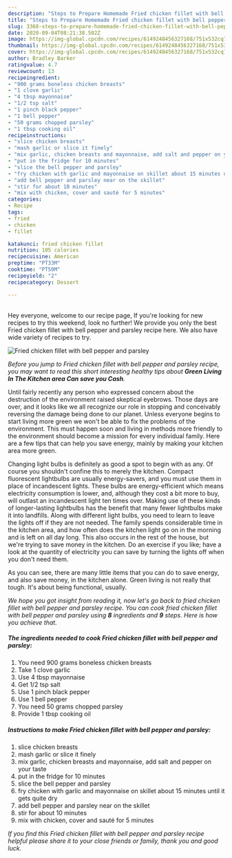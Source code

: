 ```yaml
---
description: "Steps to Prepare Homemade Fried chicken fillet with bell pepper and parsley"
title: "Steps to Prepare Homemade Fried chicken fillet with bell pepper and parsley"
slug: 3368-steps-to-prepare-homemade-fried-chicken-fillet-with-bell-pepper-and-parsley
date: 2020-09-04T08:21:38.502Z
image: https://img-global.cpcdn.com/recipes/6149248456327168/751x532cq70/fried-chicken-fillet-with-bell-pepper-and-parsley-recipe-main-photo.jpg
thumbnail: https://img-global.cpcdn.com/recipes/6149248456327168/751x532cq70/fried-chicken-fillet-with-bell-pepper-and-parsley-recipe-main-photo.jpg
cover: https://img-global.cpcdn.com/recipes/6149248456327168/751x532cq70/fried-chicken-fillet-with-bell-pepper-and-parsley-recipe-main-photo.jpg
author: Bradley Barker
ratingvalue: 4.7
reviewcount: 13
recipeingredient:
- "900 grams boneless chicken breasts"
- "1 clove garlic"
- "4 tbsp mayonnaise"
- "1/2 tsp salt"
- "1 pinch black pepper"
- "1 bell pepper"
- "50 grams chopped parsley"
- "1 tbsp cooking oil"
recipeinstructions:
- "slice chicken breasts"
- "mash garlic or slice it finely"
- "mix garlic, chicken breasts and mayonnaise, add salt and pepper on your taste"
- "put in the fridge for 10 minutes"
- "slice the bell pepper and parsley"
- "fry chicken with garlic and mayonnaise on skillet about 15 minutes until it gets quite dry"
- "add bell pepper and parsley near on the skillet"
- "stir for about 10 minutes"
- "mix with chicken, cover and sauté for 5 minutes"
categories:
- Recipe
tags:
- fried
- chicken
- fillet

katakunci: fried chicken fillet 
nutrition: 105 calories
recipecuisine: American
preptime: "PT33M"
cooktime: "PT50M"
recipeyield: "2"
recipecategory: Dessert

---
```

<br>
Hey everyone, welcome to our recipe page, If you're looking for new recipes to try this weekend, look no further! We provide you only the best Fried chicken fillet with bell pepper and parsley recipe here. We also have wide variety of recipes to try.
<br>


![Fried chicken fillet with bell pepper and parsley](https://img-global.cpcdn.com/recipes/6149248456327168/751x532cq70/fried-chicken-fillet-with-bell-pepper-and-parsley-recipe-main-photo.jpg)

<i>Before you jump to Fried chicken fillet with bell pepper and parsley recipe, you may want to read this short interesting healthy tips about 
<strong>Green Living In The Kitchen area Can save you Cash</strong>.</i>
</br>

Until fairly recently any person who expressed concern about the destruction of the environment raised skeptical eyebrows. Those days are over, and it looks like we all recognize our role in stopping and conceivably reversing the damage being done to our planet. Unless everyone begins to start living more green we won't be able to fix the problems of the environment. This must happen soon and living in methods more friendly to the environment should become a mission for every individual family. Here are a few tips that can help you save energy, mainly by making your kitchen area more green.

Changing light bulbs is definitely as good a spot to begin with as any. Of course you shouldn't confine this to merely the kitchen. Compact fluorescent lightbulbs are usually energy-savers, and you must use them in place of incandescent lights. These bulbs are energy-efficient which means electricity consumption is lower, and, although they cost a bit more to buy, will outlast an incandescent light ten times over. Making use of these kinds of longer-lasting lightbulbs has the benefit that many fewer lightbulbs make it into landfills. Along with different light bulbs, you need to learn to leave the lights off if they are not needed. The family spends considerable time in the kitchen area, and how often does the kitchen light go on in the morning and is left on all day long. This also occurs in the rest of the house, but we're trying to save money in the kitchen. Do an exercise if you like; have a look at the quantity of electricity you can save by turning the lights off when you don't need them.

As you can see, there are many little items that you can do to save energy, and also save money, in the kitchen alone. Green living is not really that tough. It's about being functional, usually.


<i>We hope you got insight from reading it, now let's go back to fried chicken fillet with bell pepper and parsley recipe. You can cook fried chicken fillet with bell pepper and parsley using <strong>8</strong> ingredients and <strong>9</strong> steps. Here is how you achieve that.
</i>

##### The ingredients needed to cook Fried chicken fillet with bell pepper and parsley:

1. You need 900 grams boneless chicken breasts
1. Take 1 clove garlic
1. Use 4 tbsp mayonnaise
1. Get 1/2 tsp salt
1. Use 1 pinch black pepper
1. Use 1 bell pepper
1. You need 50 grams chopped parsley
1. Provide 1 tbsp cooking oil


##### Instructions to make Fried chicken fillet with bell pepper and parsley:

1. slice chicken breasts
1. mash garlic or slice it finely
1. mix garlic, chicken breasts and mayonnaise, add salt and pepper on your taste
1. put in the fridge for 10 minutes
1. slice the bell pepper and parsley
1. fry chicken with garlic and mayonnaise on skillet about 15 minutes until it gets quite dry
1. add bell pepper and parsley near on the skillet
1. stir for about 10 minutes
1. mix with chicken, cover and sauté for 5 minutes


<i>If you find this Fried chicken fillet with bell pepper and parsley recipe helpful please share it to your close friends or family, thank you and good luck.</i>
